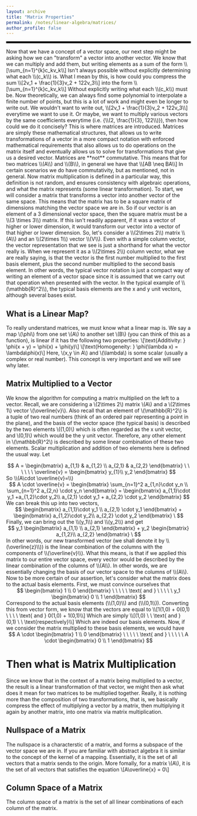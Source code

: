 ```yaml
---
layout: archive
title: "Matrix Properties"
permalink: /notes/linear-algebra/matrices/
author_profile: false
--- 
```

<hr style="border: 2px solid black;">
Now that we have a concept of a vector space, our next step might be asking how we can "transform" a vector into another vector. We know that we can multiply and add them, but writing elements as a sum of the form
\\[\sum_{n=1}^{k}c_kv_k\\]
Isn't always possible without explicitly determining what each \\(c_k\\) is. What I mean by this, is how could you compress the sum
\\[2v_1 + \frac{1}{3}v_2 + 122v_3\\]
into the form
\\[\sum_{n=1}^{k}c_kv_k\\]
Without explicitly writing what each \\(c_k\\) must be. Now theoretically, we can always find some polynomial to interpolate a finite number of points, but this is a lot of work and might even be longer to write out. We wouldn't want to write out,
\\[2v_1 + \frac{1}{3}v_2 + 122v_3\\]
everytime we want to use it. Or maybe, we want to multiply various vectors by the same coefficients everytime (i.e. {\\(2, \frac{1}{3}, 122\\)}), then how could we do it concisely? This is where matrices are introduced. Matrices are simply these mathematical structures,
that allows us to write transformations of a vector in a more compact notation with enforced mathematical requirements that also allows us to do operations on the matrix itself and eventually allows us to solve for transformations that give us a desired vector. Matrices are **not** commutative. This means that for two matrices \\(A\\) and \\(B\\), in general we have that
\\[AB \neq BA\\]
In certain scenarios we do have commutativity, but as mentioned, not in general. Now matrix multiplication is defined in a particular way, this definition is not random, and ensures consistency with algebraic operations, and what the matrix represents (some linear transformation). To start, we will consider a matrix that transforms a vector into another vector of the same space. This means that the matrix has to be a square matrix of dimensions matching the vector space we are in. So if our vector is an element of a 3 dimensional vector space, then the square matrix must be a \\(3 \times 3\\) matrix. If this isn't readily apparent, if it was a vector of higher or lower dimension, it would transform our vector into a vector of that higher or lower dimension. So, let's consider a \\(2\times 2\\) matrix \\(A\\) and an \\(2\times 1\\) vector \\(V\\). Even with a simple column vector, the vector representation that we see is just a shorthand for what the vector really is. When we represent it as a \\(2\times 2\\) column vector, what we are really saying, is that the vector is the first number multiplied to the first basis element, plus the second number multiplied to the second basis element. In other words, the typical vector notation is just a compact way of writing an element of a vector space since it is assumed that we carry out that operation when presented with the vector. In the typical example of \\(\mathbb{R}^2\\), the typical basis elements are the x and y unit vectors, although several bases exist.

## What is a Linear Map?
To really understand matrices, we must know what a linear map is. We say a map \\(\phi\\) from one set \\(A\\) to another set \\(B\\) (you can think of this as a function), is linear if it has the following two properties:
\\[\text{Additivity: } \phi(x + y) = \phi(x) + \phi(y)\\]
\\[\text{Homogeneity: } \phi(\lambda x) = \lambda\phi(x)\\]
Here, \\(x,y \in A\\) and \\(\lambda\\) is some scalar (usually a complex or real number). This concept is very important and we will see why later.

## Matrix Multiplied to a Vector
We know the algorithm for computing a matrix multiplied on the left to a vector. Recall, we are considering a \\(2\times 2\\) matrix \\(A\\) and a \\(2\times 1\\) vector \\(\overline{v}\\). Also recall that an element of \\(\mathbb{R}^2\\) is a tuple of two real numbers (think of an ordered pair representing a point in the plane), and the basis of the vector space (the typical basis) is described by the two elements \\((1,0)\\) which is often regarded as the x unit vector, and \\(0,1)\\) which would be the y unit vector. Therefore, any other element in \\(\mathbb{R}^2\\) is described by some linear combination of these two elements. Scalar multiplication and addition of two elements here is defined the usual way.
Let
<div style="text-align: center;">
$$
A = \begin{bmatrix} 
a_{1,1} & a_{1,2} \\
a_{2,1} & a_{2,2} 
\end{bmatrix}
\ \ \ \ \ \ 
\overline{v} = \begin{bmatrix} 
y_{1}\\ 
y_2
\end{bmatrix}
$$
</div>
So \\(A\cdot \overline{v}=\\) 
<div style="text-align: center;">
$$
A \cdot \overline{v} = \begin{bmatrix} 
\sum_{n=1}^2 a_{1,n}\cdot y_n \\
\sum_{n=1}^2 a_{2,n} \cdot y_n
\end{bmatrix}
  = 
  \begin{bmatrix}
a_{1,1}\cdot y_1 +a_{1,2}\cdot y_2\\
a_{2,1} \cdot y_1 + a_{2,2} \cdot y_2
\end{bmatrix}
$$
</div>
We can break this up into two vectors, 
<div style="text-align: center;">
$$
\begin{bmatrix}
a_{1,1}\cdot y_1 \\
a_{2,1} \cdot y_1
\end{bmatrix}
+
\begin{bmatrix}
  a_{1,2}\cdot y_2\\
  a_{2,2} \cdot y_2
  \end{bmatrix}
\
$$
</div>
Finally, we can bring out the \\(y_1\\) and \\(y_2\\) and get
<div style="text-align: center;">
$$
y_1 \begin{bmatrix}
a_{1,1} \\
a_{2,1}
\end{bmatrix}
+
y_2 \begin{bmatrix}
  a_{1,2}\\
  a_{2,2}
  \end{bmatrix}
\
$$
</div>
In other words, our new transformed vector (we shall denote it by \\(\overline{z}\\)) is the linear combination of the columns with the components of \\(\overline{v}\\). What this means, is that if we applied this matrix to our entire vector space, every vector would be described by the linear combination of the columns of \\(A\\). In other words, we are essentially changing the basis of our vector space to the columns of \\(A\\). Now to be more certain of our assertion, let's consider what the matrix does to the actual basis elements. First, we must convince ourselves that 
<div style="text-align: center;">
$$
 \begin{bmatrix}
1 \\
0
\end{bmatrix}  \ \ \ \ \
\text{  and   } \ \ \ \ \
  y_1 \begin{bmatrix}
0 \\
1
\end{bmatrix}
$$
</div>
Correspond to the actual basis elements (\\(1,0)\\) and (\\(0,1\\)). Converting this from vector form, we know that the vectors are equal to 
\\[1(1,0) + 0(0,1) \ \ \ \ \text{ and } 0(1,0) + 1(0,1)\\]
Which are simply 
\\[(1,0) \ \ \text{ and } (0,1) \ \ \text{respectively}\\]
Which are indeed our basis elements. Now, if we consider the matrix multiplied to these basis elements, we would have
<div style="text-align: center;">
$$
A \cdot \begin{bmatrix}
1 \\
0
\end{bmatrix}  \ \ \ \ \
\text{  and   } \ \ \ \ \
A \cdot \begin{bmatrix}
0 \\
1
\end{bmatrix}
$$
</div>


# Then what is Matrix Multiplication
Since we know that in the context of a matrix being multiplied to a vector, the result is a linear transformation of that vector, we might then ask what does it mean for two matrices to be multiplied together. Really, it is nothing more than the composition of two transformations, that is, we basically compress the effect of multiplying a vector by a matrix, then multiplying it again by another matrix, into one matrix via matrix multiplication.


## Nullspace of a Matrix
The nullspace is a characterstic of a matrix, and forms a subspace of the vector space we are in. If you are familiar with abstract algebra it is similar to the concept of the kernel of a mapping. Essentially, it is the set of all vectors that a matrix sends to the origin. More fomally, for a matrix \\(A\\), it is the set of all vectors that satisfies the equation
\\[A\overline{x} = 0\\]

## Column Space of a Matrix
The column space of a matrix is the set of all linear combinations of each column of the matrix.



